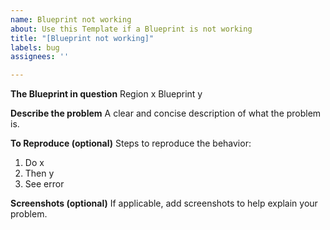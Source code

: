 ```yaml
---
name: Blueprint not working
about: Use this Template if a Blueprint is not working
title: "[Blueprint not working]"
labels: bug
assignees: ''

---
```


**The Blueprint in question**
Region x Blueprint y

**Describe the problem**
A clear and concise description of what the problem is.

**To Reproduce (optional)**
Steps to reproduce the behavior:
1. Do x
2. Then y
3. See error

**Screenshots (optional)**
If applicable, add screenshots to help explain your problem.
